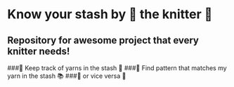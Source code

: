 # Know your stash by :fox_face: the knitter :yarn:
## Repository for awesome project that every knitter needs!
###:pushpin: Keep track of yarns in the stash :pencil:
###:pushpin: Find pattern that matches my yarn in the stash :books:
###:pushpin: or vice versa :pretzel:



